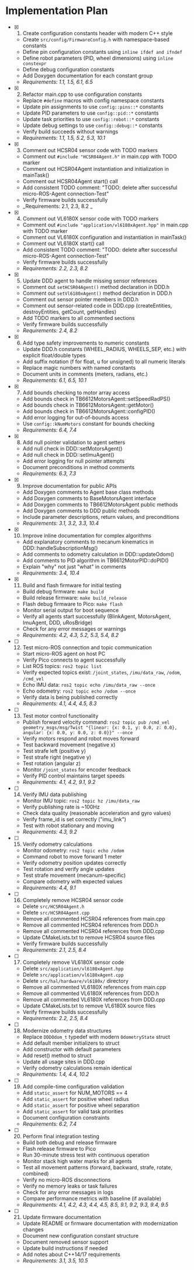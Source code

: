 # Implementation Plan

- [x] 1. Create configuration constants header with modern C++ style
  - Create `src/config/FirmwareConfig.h` with namespace-based constants
  - Define pin configuration constants using `inline ifdef and ifndef`
  - Define robot parameters (PID, wheel dimensions) using `inline constexpr`
  - Define debug configuration constants
  - Add Doxygen documentation for each constant group
  - _Requirements: 1.1, 1.5, 6.1, 6.5_

- [x] 2. Refactor main.cpp to use configuration constants
  - Replace `#define` macros with config namespace constants
  - Update pin assignments to use `config::pins::*` constants
  - Update PID parameters to use `config::pid::*` constants
  - Update task priorities to use `config::robot::*` constants
  - Update debug settings to use `config::debug::*` constants
  - Verify build succeeds without warnings
  - _Requirements: 1.1, 1.5, 5.2, 5.3, 10.1_

- [x] 3. Comment out HCSR04 sensor code with TODO markers
  - Comment out `#include "HCSR04Agent.h"` in main.cpp with TODO marker
  - Comment out HCSR04Agent instantiation and initialization in mainTask()
  - Comment out HCSR04Agent start() call
  - Add consistent TODO comment: "TODO: delete after successful micro-ROS-Agent connection-Test"
  - Verify firmware builds successfully
  - _Requirements: 2.1, 2.3, 8.2  _

- [x] 4. Comment out VL6180X sensor code with TODO markers
  - Comment out `#include "application/vl6180xAgent.hpp"` in main.cpp with TODO marker
  - Comment out VL6180X configuration and instantiation in mainTask()
  - Comment out VL6180X start() call
  - Add consistent TODO comment: "TODO: delete after successful micro-ROS-Agent connection-Test"
  - Verify firmware builds successfully
  - _Requirements: 2.2, 2.3, 8.2_

- [x] 5. Update DDD agent to handle missing sensor references
  - Comment out `setHCSR04Agent()` method declaration in DDD.h
  - Comment out `setVl6180xAgent()` method declaration in DDD.h
  - Comment out sensor pointer members in DDD.h
  - Comment out sensor-related code in DDD.cpp (createEntities, destroyEntities, getCount, getHandles)
  - Add TODO markers to all commented sections
  - Verify firmware builds successfully
  - _Requirements: 2.4, 8.2_

- [x] 6. Add type safety improvements to numeric constants
  - Update DDD.h constants (WHEEL_RADIUS, WHEELS_SEP, etc.) with explicit float/double types
  - Add suffix notation (f for float, u for unsigned) to all numeric literals
  - Replace magic numbers with named constants
  - Document units in comments (meters, radians, etc.)
  - _Requirements: 6.1, 6.5, 10.1_

- [x] 7. Add bounds checking to motor array access
  - Add bounds check in TB6612MotorsAgent::setSpeedRadPS()
  - Add bounds check in TB6612MotorsAgent::getMotor()
  - Add bounds check in TB6612MotorsAgent::configPID()
  - Add error logging for out-of-bounds access
  - Use `config::kNumMotors` constant for bounds checking
  - _Requirements: 6.4, 7.4_

- [x] 8. Add null pointer validation to agent setters
  - Add null check in DDD::setMotorsAgent()
  - Add null check in DDD::setImuAgent()
  - Add error logging for null pointer attempts
  - Document preconditions in method comments
  - _Requirements: 6.3, 7.3_

- [x] 9. Improve documentation for public APIs
  - Add Doxygen comments to Agent base class methods
  - Add Doxygen comments to BaseMotorsAgent interface
  - Add Doxygen comments to TB6612MotorsAgent public methods
  - Add Doxygen comments to DDD public methods
  - Include parameter descriptions, return values, and preconditions
  - _Requirements: 3.1, 3.2, 3.3, 10.4_

- [x] 10. Improve inline documentation for complex algorithms
  - Add explanatory comments to mecanum kinematics in DDD::handleSubscriptionMsg()
  - Add comments to odometry calculation in DDD::updateOdom()
  - Add comments to PID algorithm in TB6612MotorPID::doPID()
  - Explain "why" not just "what" in comments
  - _Requirements: 3.4, 10.4_

- [x] 11. Build and flash firmware for initial testing
  - Build debug firmware: `make build`
  - Build release firmware: `make build_release`
  - Flash debug firmware to Pico: `make flash`
  - Monitor serial output for boot sequence
  - Verify all agents start successfully (BlinkAgent, MotorsAgent, ImuAgent, DDD, uRosBridge)
  - Check for any error messages or warnings
  - _Requirements: 4.2, 4.3, 5.2, 5.3, 5.4, 8.2_

- [ ] 12. Test micro-ROS connection and topic communication
  - Start micro-ROS agent on host PC
  - Verify Pico connects to agent successfully
  - List ROS topics: `ros2 topic list`
  - Verify expected topics exist: `/joint_states`, `/imu/data_raw`, `/odom`, `/cmd_vel`
  - Echo IMU data: `ros2 topic echo /imu/data_raw --once`
  - Echo odometry: `ros2 topic echo /odom --once`
  - Verify data is being published correctly
  - _Requirements: 4.1, 4.4, 4.5, 8.3_

- [ ] 13. Test motor control functionality
  - Publish forward velocity command: `ros2 topic pub /cmd_vel geometry_msgs/msg/Twist "{linear: {x: 0.1, y: 0.0, z: 0.0}, angular: {x: 0.0, y: 0.0, z: 0.0}}" --once`
  - Verify motors respond and robot moves forward
  - Test backward movement (negative x)
  - Test strafe left (positive y)
  - Test strafe right (negative y)
  - Test rotation (angular z)
  - Monitor `/joint_states` for encoder feedback
  - Verify PID control maintains target speeds
  - _Requirements: 4.1, 4.2, 9.1, 9.2_

- [ ] 14. Verify IMU data publishing
  - Monitor IMU topic: `ros2 topic hz /imu/data_raw`
  - Verify publishing rate is ~100Hz
  - Check data quality (reasonable acceleration and gyro values)
  - Verify frame_id is set correctly ("imu_link")
  - Test with robot stationary and moving
  - _Requirements: 4.3, 9.2_

- [ ] 15. Verify odometry calculations
  - Monitor odometry: `ros2 topic echo /odom`
  - Command robot to move forward 1 meter
  - Verify odometry position updates correctly
  - Test rotation and verify angle updates
  - Test strafe movement (mecanum-specific)
  - Compare odometry with expected values
  - _Requirements: 4.4, 9.1_

- [ ] 16. Completely remove HCSR04 sensor code
  - Delete `src/HCSR04Agent.h`
  - Delete `src/HCSR04Agent.cpp`
  - Remove all commented HCSR04 references from main.cpp
  - Remove all commented HCSR04 references from DDD.h
  - Remove all commented HCSR04 references from DDD.cpp
  - Update CMakeLists.txt to remove HCSR04 source files
  - Verify firmware builds successfully
  - _Requirements: 2.1, 2.5, 8.4_

- [ ] 17. Completely remove VL6180X sensor code
  - Delete `src/application/vl6180xAgent.hpp`
  - Delete `src/application/vl6180xAgent.cpp`
  - Delete `src/hal/hardware/vl6180x/` directory
  - Remove all commented VL6180X references from main.cpp
  - Remove all commented VL6180X references from DDD.h
  - Remove all commented VL6180X references from DDD.cpp
  - Update CMakeLists.txt to remove VL6180X source files
  - Verify firmware builds successfully
  - _Requirements: 2.2, 2.5, 8.4_

- [ ] 18. Modernize odometry data structures
  - Replace `DDDOdom_t` typedef with modern `OdometryState` struct
  - Add default member initializers to struct
  - Add constructor with default parameters
  - Add reset() method to struct
  - Update all usage sites in DDD.cpp
  - Verify odometry calculations remain identical
  - _Requirements: 1.4, 4.4, 10.2_

- [ ] 19. Add compile-time configuration validation
  - Add `static_assert` for NUM_MOTORS == 4
  - Add `static_assert` for positive wheel radius
  - Add `static_assert` for positive wheel separation
  - Add `static_assert` for valid task priorities
  - Document configuration constraints
  - _Requirements: 6.2, 7.4_

- [ ] 20. Perform final integration testing
  - Build both debug and release firmware
  - Flash release firmware to Pico
  - Run 30-minute stress test with continuous operation
  - Monitor stack high water marks for all agents
  - Test all movement patterns (forward, backward, strafe, rotate, combined)
  - Verify no micro-ROS disconnections
  - Verify no memory leaks or task failures
  - Check for any error messages in logs
  - Compare performance metrics with baseline (if available)
  - _Requirements: 4.1, 4.2, 4.3, 4.4, 4.5, 8.5, 9.1, 9.2, 9.3, 9.4, 9.5_

- [ ] 21. Update firmware documentation
  - Update README or firmware documentation with modernization changes
  - Document new configuration constant structure
  - Document removed sensor support
  - Update build instructions if needed
  - Add notes about C++14/17 requirements
  - _Requirements: 3.1, 3.5, 10.5_

